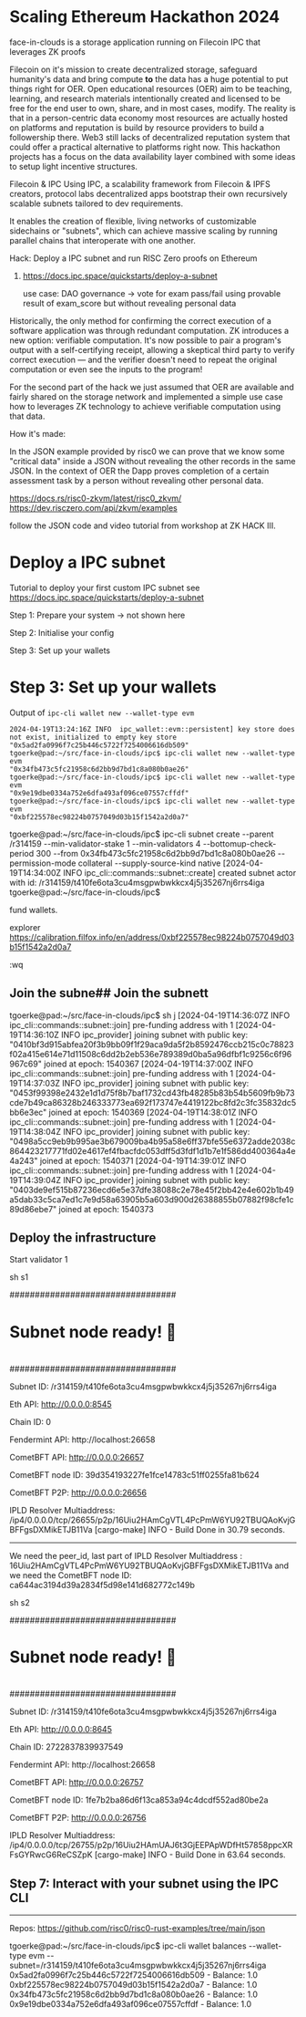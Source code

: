 
# Scaling Ethereum Hackathon 2024

face-in-clouds is a storage application running on Filecoin IPC that leverages ZK proofs

Filecoin on it's mission to create decentralized storage, safeguard humanity's data and bring compute **to** the data has a huge potential to put things right for OER. Open educational resources (OER) aim to be teaching, learning, and research materials intentionally created and licensed to be free for the end user to own, share, and in most cases, modify. The reality is that in a person-centric data economy most resources are actually hosted on platforms and reputation is build by resource providers to build a followership there. Web3 still lacks of decentralized reputation system that could offer a practical alternative to platforms right now.  This hackathon projects has a focus on the data availability layer combined with some ideas to setup light incentive structures.

Filecoin & IPC 
Using IPC, a scalability framework from Filecoin & IPFS creators, protocol labs
decentralized apps bootstrap their own recursively scalable subnets tailored to dev requirements. 

It enables the creation of flexible, living networks of customizable sidechains or "subnets", which can achieve massive scaling by running parallel chains that interoperate with one another. 


Hack: Deploy a IPC subnet and run RISC Zero proofs on Ethereum

1) https://docs.ipc.space/quickstarts/deploy-a-subnet

	use case: DAO governance 
	-> vote for exam pass/fail using provable result of exam_score but without revealing personal data



Historically, the only method for confirming the correct execution of a software application was through redundant computation. ZK introduces a new option: verifiable computation. It's now possible to pair a program's output with a self-certifying receipt, allowing a skeptical third party to verify correct execution — and the verifier doesn't need to repeat the original computation or even see the inputs to the program!

For the second part of the hack we just assumed that OER are available and fairly shared on the storage network and implemented a simple use case how to leverages ZK technology to achieve verifiable computation using that data.  

How it's made: 

In the JSON example provided by risc0 we can prove that we know some "critical data" inside a JSON without revealing the other records in the same JSON. In the context of OER the Dapp proves completion of a certain assessment task by a person without revealing other personal data. 

https://docs.rs/risc0-zkvm/latest/risc0_zkvm/
https://dev.risczero.com/api/zkvm/examples

follow the JSON code and video tutorial from  workshop at ZK HACK III.

# Deploy a IPC subnet

Tutorial to deploy your first custom IPC subnet
see https://docs.ipc.space/quickstarts/deploy-a-subnet

Step 1: Prepare your system -> not shown here

Step 2: Initialise your config


Step 3: Set up your wallets


# Step 3: Set up your wallets

Output of `ipc-cli wallet new --wallet-type evm`

````
2024-04-19T13:24:16Z INFO  ipc_wallet::evm::persistent] key store does not exist, initialized to empty key store
"0x5ad2fa0996f7c25b446c5722f7254006616db509"
tgoerke@pad:~/src/face-in-clouds/ipc$ ipc-cli wallet new --wallet-type evm
"0x34fb473c5fc21958c6d2bb9d7bd1c8a080b0ae26"
tgoerke@pad:~/src/face-in-clouds/ipc$ ipc-cli wallet new --wallet-type evm
"0x9e19dbe0334a752e6dfa493af096ce07557cffdf"
tgoerke@pad:~/src/face-in-clouds/ipc$ ipc-cli wallet new --wallet-type evm
"0xbf225578ec98224b0757049d03b15f1542a2d0a7"
````



tgoerke@pad:~/src/face-in-clouds/ipc$ ipc-cli subnet create --parent /r314159 --min-validator-stake 1 --min-validators 4 --bottomup-check-period 300 --from 0x34fb473c5fc21958c6d2bb9d7bd1c8a080b0ae26 --permission-mode collateral --supply-source-kind native
[2024-04-19T14:34:00Z INFO  ipc_cli::commands::subnet::create] created subnet actor with id: /r314159/t410fe6ota3cu4msgpwbwkkcx4j5j35267nj6rrs4iga
tgoerke@pad:~/src/face-in-clouds/ipc$ 



fund wallets. 

explorer
https://calibration.filfox.info/en/address/0xbf225578ec98224b0757049d03b15f1542a2d0a7

:wq

## Join the subne## Join the subnett
tgoerke@pad:~/src/face-in-clouds/ipc$ sh j
[2024-04-19T14:36:07Z INFO  ipc_cli::commands::subnet::join] pre-funding address with 1
[2024-04-19T14:36:10Z INFO  ipc_provider] joining subnet with public key: "0410bf3d915abfea20f3b9bb09f1f29aca9da5f2b8592476ccb215c0c78823f02a415e614e71d11508c6dd2b2eb536e789389d0ba5a96dfbf1c9256c6f96967c69"
joined at epoch: 1540367
[2024-04-19T14:37:00Z INFO  ipc_cli::commands::subnet::join] pre-funding address with 1
[2024-04-19T14:37:03Z INFO  ipc_provider] joining subnet with public key: "0453f99398e2432e1d1d75f8b7baf1732cd43fb48285b83b54b5609fb9b73cde7b49ca86328b246333773ea692f173747e4419122bc8fd2c3fc35832dc5bb6e3ec"
joined at epoch: 1540369
[2024-04-19T14:38:01Z INFO  ipc_cli::commands::subnet::join] pre-funding address with 1
[2024-04-19T14:38:04Z INFO  ipc_provider] joining subnet with public key: "0498a5cc9eb9b995ae3b679009ba4b95a58e6ff37bfe55e6372adde2038c864423217771fd02e4617ef4fbacfdc053dff5d3fdf1d1b7e1f586dd400364a4e4a243"
joined at epoch: 1540371
[2024-04-19T14:39:01Z INFO  ipc_cli::commands::subnet::join] pre-funding address with 1
[2024-04-19T14:39:04Z INFO  ipc_provider] joining subnet with public key: "0403de9ef515b87236ecd6e5e37dfe38088c2e78e45f2bb42e4e602b1b49a5dab33c5ca7ed1c7e9d58a63905b5a603d900d26388855b07882f98cfe1c89d86ebe7"
joined at epoch: 1540373


## Deploy the infrastructure

Start validator 1

sh s1


#################################
#                               #
# Subnet node ready! 🚀         #
#                               #
#################################

Subnet ID:
        /r314159/t410fe6ota3cu4msgpwbwkkcx4j5j35267nj6rrs4iga

Eth API:
        http://0.0.0.0:8545

Chain ID:
        0

Fendermint API:
        http://localhost:26658

CometBFT API:
        http://0.0.0.0:26657

CometBFT node ID:
        39d354193227fe1fce14783c51ff0255fa81b624

CometBFT P2P:
        http://0.0.0.0:26656

IPLD Resolver Multiaddress:
        /ip4/0.0.0.0/tcp/26655/p2p/16Uiu2HAmCgVTL4PcPmW6YU92TBUQAoKvjGBFFgsDXMikETJB11Va
[cargo-make] INFO - Build Done in 30.79 seconds.




---

We need the peer_id, last part of IPLD Resolver Multiaddress : 16Uiu2HAmCgVTL4PcPmW6YU92TBUQAoKvjGBFFgsDXMikETJB11Va
and we need the CometBFT node ID:
	ca644ac3194d39a2834f5d98e141d682772c149b


sh s2

#################################
#                               #
# Subnet node ready! 🚀         #
#                               #
#################################

Subnet ID:
        /r314159/t410fe6ota3cu4msgpwbwkkcx4j5j35267nj6rrs4iga

Eth API:
        http://0.0.0.0:8645

Chain ID:
        2722837839937549

Fendermint API:
        http://localhost:26658

CometBFT API:
        http://0.0.0.0:26757

CometBFT node ID:
        1fe7b2ba86d6f13ca853a94c4dcdf552ad80be2a

CometBFT P2P:
        http://0.0.0.0:26756

IPLD Resolver Multiaddress:
        /ip4/0.0.0.0/tcp/26755/p2p/16Uiu2HAmUAJ6t3GjEEPApWDfHt57858ppcXRFsGYRwcG6ReCSZpK
[cargo-make] INFO - Build Done in 63.64 seconds.


## Step 7: Interact with your subnet using the IPC CLI


---
Repos: https://github.com/risc0/risc0-rust-examples/tree/main/json

tgoerke@pad:~/src/face-in-clouds/ipc$ ipc-cli wallet balances --wallet-type evm --subnet=/r314159/t410fe6ota3cu4msgpwbwkkcx4j5j35267nj6rrs4iga
0x5ad2fa0996f7c25b446c5722f7254006616db509 - Balance: 1.0
0xbf225578ec98224b0757049d03b15f1542a2d0a7 - Balance: 1.0
0x34fb473c5fc21958c6d2bb9d7bd1c8a080b0ae26 - Balance: 1.0
0x9e19dbe0334a752e6dfa493af096ce07557cffdf - Balance: 1.0

